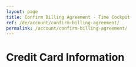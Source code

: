 ```yaml
---
layout: page
title: Confirm Billing Agreement - Time Cockpit
ref: /de/account/confirm-billing-agreement/
permalink: /account/confirm-billing-agreement/
---
```


<function name="TimeCockpit.Security.AuthenticationRequired.Functions.EnsureIsAdmin" /><h1>Credit Card Information</h1><function name="Composite.AspNet.LoadUserControl">
  <param name="Path" value="~/Frontend/Custom/Web/Forms/Controls/ConfirmBillingAgreement.ascx" />
</function>